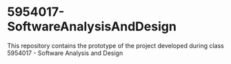 # 5954017-SoftwareAnalysisAndDesign
This repository contains the prototype of the project developed during class 5954017 - Software Analysis and Design
